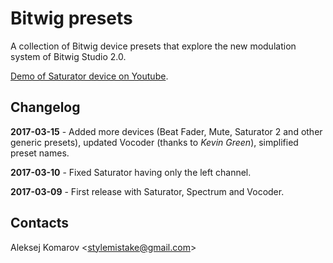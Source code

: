 # Bitwig presets

A collection of Bitwig device presets that explore the new modulation system
of Bitwig Studio 2.0.

[Demo of Saturator device on Youtube](https://www.youtube.com/watch?v=wNrMiP9-EPk).


## Changelog

**2017-03-15** - Added more devices (Beat Fader, Mute, Saturator 2 and other
generic presets), updated Vocoder (thanks to *Kevin Green*), simplified
preset names.

**2017-03-10** - Fixed Saturator having only the left channel.

**2017-03-09** - First release with Saturator, Spectrum and Vocoder.


## Contacts

Aleksej Komarov <[stylemistake@gmail.com]>

[stylemistake.com]: http://stylemistake.com
[stylemistake@gmail.com]: mailto:stylemistake@gmail.com
